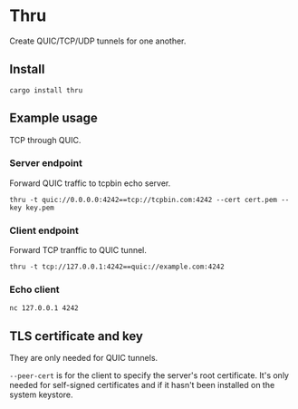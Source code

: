 # Thru

Create QUIC/TCP/UDP tunnels for one another.

## Install

`cargo install thru`

## Example usage

TCP through QUIC.

### Server endpoint

Forward QUIC traffic to tcpbin echo server.

```shell
thru -t quic://0.0.0.0:4242==tcp://tcpbin.com:4242 --cert cert.pem --key key.pem
```

### Client endpoint

Forward TCP tranffic to QUIC tunnel.

```shell
thru -t tcp://127.0.0.1:4242==quic://example.com:4242
```

### Echo client

```shell
nc 127.0.0.1 4242
```

## TLS certificate and key

They are only needed for QUIC tunnels.

`--peer-cert` is for the client to specify the server's root certificate. It's only needed for self-signed certificates
and if it hasn't been installed on the system keystore.
